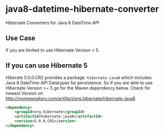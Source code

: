 # java8-datetime-hibernate-converter
Hibernate Converters for Java 8 DateTime API

## Use Case
If you are limited to use Hibernate Version < 5.

## If you can use Hibernate 5
Hiberate 5.0.0.CR2 provides a package: `hibernate-java8` which includes Java 8 DateTime API Datatypes for persistence. So if you are able to use Hibernate Version >= 5 go for the Maven dependency below. Check for newest Version on http://mvnrepository.com/artifact/org.hibernate/hibernate-java8 
```xml
<dependency>
    <groupId>org.hibernate</groupId>
    <artifactId>hibernate-java8</artifactId>
    <version>5.0.0.CR2</version>
</dependency>
```
